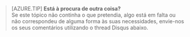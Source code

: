 
>[AZURE.TIP] **Está à procura de outra coisa?**  
>Se este tópico não continha o que pretendia, algo está em falta ou não correspondeu de alguma forma às suas necessidades, envie-nos os seus comentários utilizando o thread Disqus abaixo.


<!--HONumber=Jun16_HO2-->


